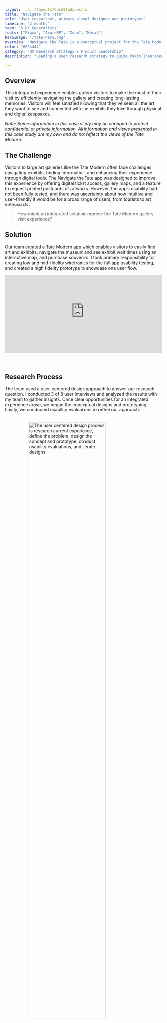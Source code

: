 ```yaml
---
layout: ../../layouts/CaseStudy.astro
title: "Navigate the Tate"
role: "User researcher, primary visual designer and prototyper"
timeline: "2 months"
team: "3 UX Generalists"
tools: ["Figma", "AxureRP", "Zoom", "Mural"]
heroImage: "/tate-hero.png"
overview: "Navigate the Tate is a conceptual project for the Tate Modern gallery in London, England. ‍This integrated experience enables gallery visitors to make the most of their visit by efficiently navigating the gallery and creating long-lasting memories."
color: "#FF4444"
category: "UX Research Strategy ✦ Product Leadership"
description: "Leading a user research strategy to guide Pekin Insurance's digital transformation."

---
```


<section id="overview">

## Overview

This integrated experience enables gallery visitors to make the most of their visit by efficiently navigating the gallery and creating long-lasting memories. Visitors will feel satisfied knowing that they’ve seen all the art they want to see and connected with the exhibits they love through physical and digital keepsakes.

_Note: Some information in this case study may be changed to protect confidential or private information. All information and views presented in this case study are my own and do not reflect the views of the Tate Modern._



</section>

<section id="challenge">

## The Challenge

Visitors to large art galleries like the Tate Modern often face challenges navigating exhibits, finding information, and enhancing their experience through digital tools. The Navigate the Tate app was designed to improve this experience by offering digital ticket access, gallery maps, and a feature to request printed postcards of artworks. However, the app’s usability had not been fully tested, and there was uncertainty about how intuitive and user-friendly it would be for a broad range of users, from tourists to art enthusiasts.

> How might an integrated solution improve the Tate Modern gallery visit experience?


</section>
<section id="solution">

## Solution

Our team created a Tate Modern app which enables visitors to easily find art and exhibits, navigate the museum and see exhibit wait times using an interactive map, and purchase souvenirs. I took primary responsibility for creating low and mid-fidelity wireframes for the full app usability testing, and created a high fidelity prototype to showcase one user flow.

<div style="padding-bottom: 56.25%; position: relative;"><iframe width="100%" height="100%" src="https://www.youtube-nocookie.com/embed/ri6RVDNVuI0?autoplay=1&controls=0&loop=1&modestbranding=1&mute=1&playlist=ri6RVDNVuI0&playsinline=1&rel=0" frameborder="0" allow="accelerometer; autoplay; encrypted-media; gyroscope; picture-in-picture; fullscreen"  style="position: absolute; top: 0px; left: 0px; width: 100%; height: 88%;"><small>Powered by <a href="https://embed.tube/embed-code-generator/youtube/">youtube embed video</a> generator</small></iframe></div>


</section>

<section id="process">

## Research Process

The team used a user-centered design approach to answer our research question. I conducted 3 of 8 user interviews and analyzed the results with my team to gather insights. Once clear opportunities for an integrated experience arose, we began the conceptual designs and prototyping. Lastly, we conducted usability evaluations to refine our approach.
<img src="/images/navigate-the-tate/process.png" style="width: 70%; display:flex; margin: 2rem auto;" alt="The user centered design process is research current experience, define the problem, design the concept and prototype, conduct usability evaluations, and iterate designs" />

### User Interviews

I led 3 of 8 user interviews, and 20-40 key data points were gathered per contextual inquiry. Each key data point was mapped to an affinity diagram to identify themes and insight clusters. ‍Due to the large amounts of data collected and diagrammed, only a portion of the mapped data is shown below. ‍
<img src="/images/navigate-the-tate/interview-diagram.png" style="width: 70%; display:flex; margin: 2rem auto;" alt="A screen capture of an affinity diagram" />

### Personas and User Journeys

I took primary responsibility for mapping user attributes to a persona spectrum and drafted personas for gallery visitors. The team worked together to create a lightweight journey map. Through the interviews, we identified key scenarios which later informed our usability studies. This included finding an admissions barcode, purchasing an item from the gift shop, and finding specific art pieces. ‍ The study uncovered the goals and pain points of gallery visitors.
<img src="/images/navigate-the-tate/personas.png" style="max-width:100%; margin-bottom: 0;" alt="Personas called the Tourist named Maude and the Art Enthusiast named Benjamin" />

### Insight Analysis

I collaborated with my team to reflect museum visitors' problem statements into feature opportunities.

<div class="split-content">
    <div class="image-col">
        <img src="/images/navigate-the-tate/feature-matrix.png" alt="Feature priority matrix showing key features mapped by effort and impact" />
    </div>
    <div class="text-col">
        <p>
            <b>Motivations</b><br>
            An art gallery visit can be an easy unplanned activity for people. If a gallery is nearby, visiting it is an activity people can do with minimal planning.     
        </p>
        <p>
            <b>Facilities</b><br>
            People's expectations of facilities and actual facilities do not align. Most visitors do not have enough time or energy to tour the full gallery due to it large size, lack of air conditioning, or limited available seating.
        </p>
        <p>
            <b>Art Viewing</b><br>
            People prefer self-guided tours over staff-led tours. They use maps, videos, and posted information available within the museum to learn about the art or exhibit.
        </p>
    </div>
</div>

By diagramming these features on a feature-priority matrix, we were able to prioritize key features to include in our conceptual prototype and create user stories. A report-out of our insights can be found below to showcase research summary deliverables.
        <img src="/images/navigate-the-tate/user-stories.png" style="width:100%; margin-bottom:0;" alt="A whiteboard displaying mapped user stories" />

### Concept Diagram
Once the features to be included in the prototype were identified, I created a concept map to visualize interactions and relationships between features, users, and gallery staff.
<img src="/images/navigate-the-tate/concept-diagram.png" style="width:60%; display:flex; margin: 0 auto;" alt="a concept diagram demonstrating the connections between the gallery and users" />



</section>

<section id="outcome">

## Research Outcomes
Once our team agreed on the direction of the solution and prioritized features, we started designing and evaluating those designs. I started by creating low-fidelity wireframes to iterate the design and get early feedback with low effort. I then created mid-fidelity wireframes and a working prototype in Axure for usability testing. The interactive prototype enabled users to click through to fully test the scenarios they were given, and Axure provided the most interactive features at the time.
<img src="/images/navigate-the-tate/tate-wireframes.png" style="width:100%; display:flex; margin: 0 auto;" alt="Four wireframes are shown, on the left, a low fidelity wireframe, next to it the same design but annotated, and then a mid fidelity and higher fidelity design" />

We conducted tests of the interactive prototype to collect quantitative and qualitative data to assess the usability and user experience of the product. The evaluations were conducted online over Zoom and in person. The evaluation tasks focused on the user's ability to navigate the gallery, find specific exhibitions, and request and purchase a postcard of a chosen art piece.

I used tables to record the number and type of errors committed, the number of times the user asked for instruction, and the success or failure of each task. Participants were asked to rate the difficulty of each task on a scale of 1-5 and provide reasons for their ratings.

‍ After completing the tasks, a debriefing session was conducted to clarify any observed obstacles or confusing situations, gather more details about emotional reactions, and ask participants to rate their agreement with statements about their experience and willingness to use the product. ‍


### Key Learnings

- Data analysis showed that all users completed the Cezanne ticket selection task, but some users had errors or confusion regarding buying tickets or accessing tickets already purchased.
- Users generally responded positively and expressed satisfaction with the app, but some suggested design changes and clarifications for certain features, such as clickable images.

### Improvement Opportunities

- One user had an issue sharing her screen, which impacted the evaluation.
- Some users were uncertain whether they were using the app as a user with an account or as a first-time user, leading to minor errors.
- Reviewing the protocol, which was created collaboratively, revealed attachments UX team members had to their ideas, resulting in leading questions.

</section>
